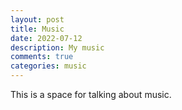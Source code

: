 ```yaml
---
layout: post
title: Music
date: 2022-07-12 
description: My music
comments: true
categories: music
---
```

This is a space for talking about music.
